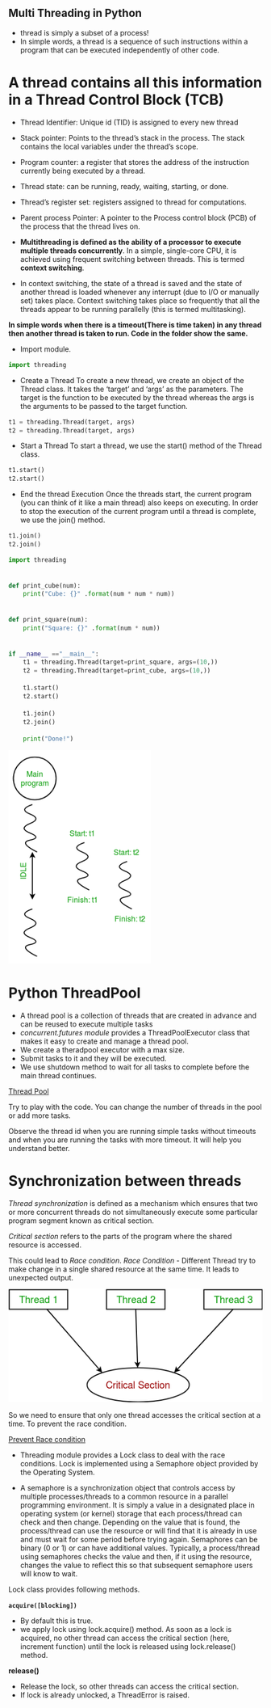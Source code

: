 ## Multi Threading in Python

- thread is simply a subset of a process!
- In simple words, a thread is a sequence of such instructions within a program that can be executed independently of other code.

# A thread contains all this information in a Thread Control Block (TCB)
- Thread Identifier: Unique id (TID) is assigned to every new thread
- Stack pointer: Points to the thread’s stack in the process. The stack contains the local variables under the thread’s scope.
- Program counter: a register that stores the address of the instruction currently being executed by a thread.
- Thread state: can be running, ready, waiting, starting, or done.
- Thread’s register set: registers assigned to thread for computations.
- Parent process Pointer: A pointer to the Process control block (PCB) of the process that the thread lives on.


- **Multithreading is defined as the ability of a processor to execute multiple threads concurrently**. 
In a simple, single-core CPU, it is achieved using frequent switching between threads. This is termed **context switching**. 
- In context switching, the state of a thread is saved and the state of another thread is loaded whenever any interrupt (due to I/O or manually set) takes place. Context switching takes place so frequently that all the threads appear to be running parallelly (this is termed multitasking).

**In simple words when there is a timeout(There is time taken) in any thread then another thread is taken to run. Code in the folder show the same.**

- Import module.
```python
import threading
```

- Create a Thread
To create a new thread, we create an object of the Thread class. It takes the ‘target’ and ‘args’ as the parameters. The target is the function to be executed by the thread whereas the args is the arguments to be passed to the target function.

```python
t1 = threading.Thread(target, args)
t2 = threading.Thread(target, args)
```

- Start a Thread
To start a thread, we use the start() method of the Thread class.
```python
t1.start()
t2.start()
```

- End the thread Execution
Once the threads start, the current program (you can think of it like a main thread) also keeps on executing. In order to stop the execution of the current program until a thread is complete, we use the join() method.
```python
t1.join()
t2.join()
```

```python
import threading


def print_cube(num):
	print("Cube: {}" .format(num * num * num))


def print_square(num):
	print("Square: {}" .format(num * num))


if __name__ =="__main__":
	t1 = threading.Thread(target=print_square, args=(10,))
	t2 = threading.Thread(target=print_cube, args=(10,))

	t1.start()
	t2.start()

	t1.join()
	t2.join()

	print("Done!")

```

![Alt text](images/image.png)


# Python ThreadPool
- A thread pool is a collection of threads that are created in advance and can be reused to execute multiple tasks
- *concurrent.futures module* provides a ThreadPoolExecutor class that makes it easy to create and manage a thread pool.
- We create a theradpool executor with a max size.
- Submit tasks to it and they will be executed.
- We use shutdown method to wait for all tasks to complete before the main thread continues.

[Thread Pool](threadPool.py)

Try to play with the code.  You can change the number of threads in the pool or add more tasks.

Observe the thread id when you are running simple tasks without timeouts and when you are running the tasks with more timeout.
It will help you understand better.

# Synchronization between threads
*Thread synchronization* is defined as a mechanism which ensures that two or more concurrent threads do not simultaneously execute some particular program segment known as critical section.

*Critical section* refers to the parts of the program where the shared resource is accessed.

This could lead to *Race condition*.
*Race Condition* - Different Thread try to make change in a single shared resource at the same time.
It leads to unexpected output.

![Alt text](images/image-1.png)

So  we need to ensure that only one thread accesses the critical section at a time. To prevent the race condition.

[Prevent Race condition](lockRelease.py)

- Threading module provides a Lock class to deal with the race conditions. Lock is implemented using a Semaphore object provided by the Operating System.

- A semaphore is a synchronization object that controls access by multiple processes/threads to a common resource in a parallel programming environment. It is simply a value in a designated place in operating system (or kernel) storage that each process/thread can check and then change. Depending on the value that is found, the process/thread can use the resource or will find that it is already in use and must wait for some period before trying again. Semaphores can be binary (0 or 1) or can have additional values. Typically, a process/thread using semaphores checks the value and then, if it using the resource, changes the value to reflect this so that subsequent semaphore users will know to wait.

Lock class provides following methods.

**`acquire([blocking])`**
- By default this is true. 
- we apply lock using lock.acquire() method. As soon as a lock is acquired, no other thread can access the critical section (here, increment function) until the lock is released using lock.release() method.

**release()**
- Release  the lock, so other threads can access the critical section.
- If lock is already unlocked, a ThreadError is raised.